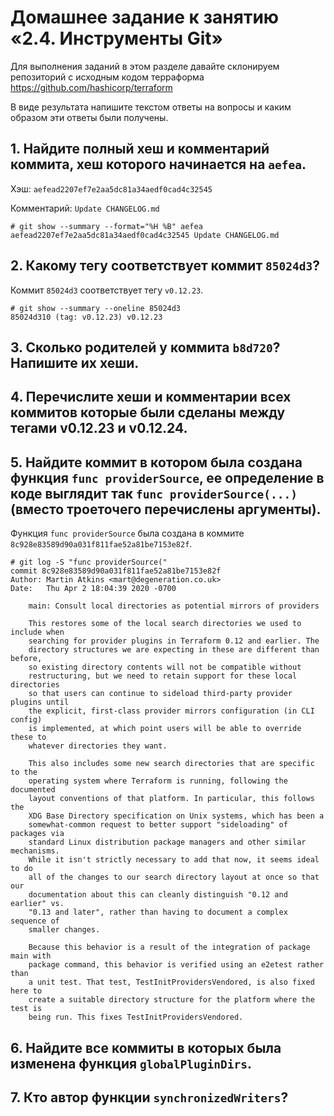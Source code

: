 # Домашнее задание к занятию «2.4. Инструменты Git»

Для выполнения заданий в этом разделе давайте склонируем репозиторий с исходным кодом 
терраформа https://github.com/hashicorp/terraform 

В виде результата напишите текстом ответы на вопросы и каким образом эти ответы были получены. 

## 1. Найдите полный хеш и комментарий коммита, хеш которого начинается на `aefea`.

Хэш: `aefead2207ef7e2aa5dc81a34aedf0cad4c32545`

Комментарий: `Update CHANGELOG.md`

```
# git show --summary --format="%H %B" aefea
aefead2207ef7e2aa5dc81a34aedf0cad4c32545 Update CHANGELOG.md
```

## 2. Какому тегу соответствует коммит `85024d3`?

Коммит `85024d3` соответствует тегу `v0.12.23`.

```
# git show --summary --oneline 85024d3
85024d310 (tag: v0.12.23) v0.12.23
```

## 3. Сколько родителей у коммита `b8d720`? Напишите их хеши.
## 4. Перечислите хеши и комментарии всех коммитов которые были сделаны между тегами v0.12.23 и v0.12.24.
## 5. Найдите коммит в котором была создана функция `func providerSource`, ее определение в коде выглядит так `func providerSource(...)` (вместо троеточего перечислены аргументы).

Функция `func providerSource` была создана в коммите `8c928e83589d90a031f811fae52a81be7153e82f`.

```
# git log -S "func providerSource("
commit 8c928e83589d90a031f811fae52a81be7153e82f
Author: Martin Atkins <mart@degeneration.co.uk>
Date:   Thu Apr 2 18:04:39 2020 -0700

    main: Consult local directories as potential mirrors of providers
    
    This restores some of the local search directories we used to include when
    searching for provider plugins in Terraform 0.12 and earlier. The
    directory structures we are expecting in these are different than before,
    so existing directory contents will not be compatible without
    restructuring, but we need to retain support for these local directories
    so that users can continue to sideload third-party provider plugins until
    the explicit, first-class provider mirrors configuration (in CLI config)
    is implemented, at which point users will be able to override these to
    whatever directories they want.
    
    This also includes some new search directories that are specific to the
    operating system where Terraform is running, following the documented
    layout conventions of that platform. In particular, this follows the
    XDG Base Directory specification on Unix systems, which has been a
    somewhat-common request to better support "sideloading" of packages via
    standard Linux distribution package managers and other similar mechanisms.
    While it isn't strictly necessary to add that now, it seems ideal to do
    all of the changes to our search directory layout at once so that our
    documentation about this can cleanly distinguish "0.12 and earlier" vs.
    "0.13 and later", rather than having to document a complex sequence of
    smaller changes.
    
    Because this behavior is a result of the integration of package main with
    package command, this behavior is verified using an e2etest rather than
    a unit test. That test, TestInitProvidersVendored, is also fixed here to
    create a suitable directory structure for the platform where the test is
    being run. This fixes TestInitProvidersVendored.

```

## 6. Найдите все коммиты в которых была изменена функция `globalPluginDirs`.
## 7. Кто автор функции `synchronizedWriters`?

